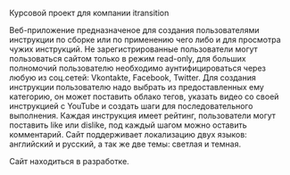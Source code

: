Курсовой проект для компании itransition

Веб-приложение предназначеное для создания пользователями инструкции по сборке или по применению чего либо и для просмотра чужих инструкций. 
Не зарегистрированные пользователи могут пользоваться сайтом только в режим read-only, для больших полномочий пользователю необходимо 
аунтифицироваться через любую из соц.сетей: Vkontakte, Facebook, Twitter. Для создания инструкции пользователю надо выбрать из 
предоставленных ему категорию, он может поставить облако тегов, указать видео со своей инструкцией с YouTube и создать шаги для 
последовательного выполнения. Каждая инструкция имеет рейтинг, пользователи могут поставить like или dislike, под каждый шагом можно 
оставить комментарий. Сайт поддерживает локализацию двух языков: английский и русский, а так же две темы: светлая и темная.

Сайт находиться в разработке.
